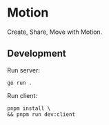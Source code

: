 # Motion

Create, Share, Move with Motion.

## Development

Run server:

```
go run .
```

Run client:

```
pnpm install \
&& pnpm run dev:client 
```
